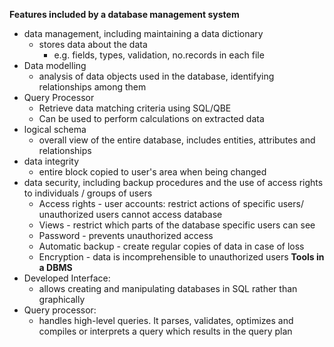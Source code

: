 **Features included by a database management system**
- data management, including maintaining a data dictionary 
	- stores data about the data
		- e.g. fields, types, validation, no.records in each file
- Data modelling
	- analysis of data objects used in the database, identifying relationships among them
- Query Processor
	- Retrieve data matching criteria using SQL/QBE
	- Can be used to perform calculations on extracted data
- logical schema 
	- overall view of the entire database, includes entities, attributes and relationships
- data integrity 
	- entire block copied to user's area when being changed
- data security, including backup procedures and the use of access rights to individuals / groups of users
	- Access rights - user accounts: restrict actions of specific users/ unauthorized users cannot access database
	- Views - restrict which parts of the database specific users can see
	- Password - prevents unauthorized access
	- Automatic backup - create regular copies of data in case of loss
	- Encryption - data is incomprehensible to unauthorized users
**Tools in a DBMS**
- Developed Interface: 
	- allows creating and manipulating databases in SQL rather than graphically
- Query processor: 
	- handles high-level queries. It parses, validates, optimizes and compiles or interprets a query which results in the query plan